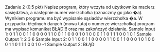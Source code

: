 Zadanie 2 (0.5 pkt)
Napisz program, który wczyta od użytkownika macierz sasiędztwa, a następnie numer wierzchołka (oznaczmy go jako �a). Wynikiem programu ma być wypisanie sąsiadów wierzchołka �a.
W przypadku błędnych danych (mowa tutaj o numerze wierzchołka) program ma wypisać komunikat BŁĄD!!! oraz ma zakończyć działanie.
Sample Input 1:
0 1 1 0 0 1
1 0 0 0 0 1
1 0 0 1 1 0
0 0 1 0 1 0
0 0 1 1 0 1
1 1 0 0 1 0
1
Sample Output 1:
2 3 6
Sample Input 2:
0 1 1 0 0 1
1 0 0 0 0 1
1 0 0 1 1 0
0 0 1 0 1 0
0 0 1 1 0 1
1 1 0 0 1 0
-1
Sample Output 2:
BŁĄD
